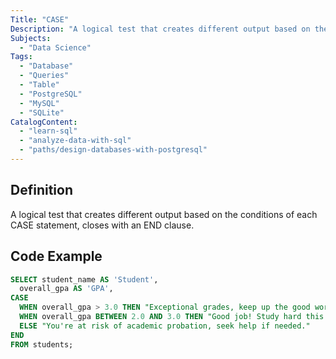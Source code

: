 ```yaml
---
Title: "CASE"
Description: "A logical test that creates different output based on the conditions of each CASE statement, closes with an END clause."
Subjects:
  - "Data Science"
Tags:
  - "Database"
  - "Queries"
  - "Table"
  - "PostgreSQL"
  - "MySQL"
  - "SQLite"
CatalogContent:
  - "learn-sql"
  - "analyze-data-with-sql"
  - "paths/design-databases-with-postgresql"
---
```


## Definition 

A logical test that creates different output based on the conditions of each CASE statement, closes with an END clause.

## Code Example

```sql
SELECT student_name AS 'Student',
  overall_gpa AS 'GPA',
CASE
  WHEN overall_gpa > 3.0 THEN "Exceptional grades, keep up the good work!"
  WHEN overall_gpa BETWEEN 2.0 AND 3.0 THEN "Good job! Study hard this term!"
  ELSE "You're at risk of academic probation, seek help if needed."
END
FROM students;
```
